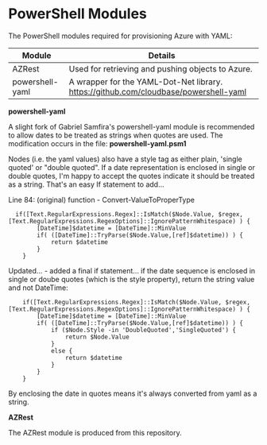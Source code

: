 # PowerShell Modules
The PowerShell modules required for provisioning Azure  with YAML:

| Module          | Details                                                      |
| --------------- | ------------------------------------------------------------ |
| AZRest          | Used for retrieving and pushing objects to Azure.            |
| powershell-yaml | A wrapper for the YAML-Dot-Net library.  https://github.com/cloudbase/powershell-yaml |



**powershell-yaml**

A slight fork of Gabriel Samfira's powershell-yaml module is recommended to allow dates to be treated as strings when quotes are used.  The modification occurs in the file: **powershell-yaml.psm1**

Nodes (i.e. the yaml values) also have a style tag as either plain, 'single quoted' or "double quoted". If a date representation is enclosed in single or double quotes, I'm happy to accept the quotes indicate it should be treated as a string. That's an easy If statement to add...

Line 84: (original) function - Convert-ValueToProperType

```
  if([Text.RegularExpressions.Regex]::IsMatch($Node.Value, $regex, [Text.RegularExpressions.RegexOptions]::IgnorePatternWhitespace) ) {
        [DateTime]$datetime = [DateTime]::MinValue
        if( ([DateTime]::TryParse($Node.Value,[ref]$datetime)) ) {
            return $datetime
        }
    }
```

Updated... - added a final if statement... if the date sequence is enclosed in single or doube quotes (which is the style property), return the string value and not DateTime:

```
    if([Text.RegularExpressions.Regex]::IsMatch($Node.Value, $regex, [Text.RegularExpressions.RegexOptions]::IgnorePatternWhitespace) ) {
        [DateTime]$datetime = [DateTime]::MinValue
        if( ([DateTime]::TryParse($Node.Value,[ref]$datetime)) ) {
            if ($Node.Style -in 'DoubleQuoted','SingleQuoted') {
                return $Node.Value
            }
            else {
                return $datetime
            }
        }
    }
```

By enclosing the date in quotes means it's always converted from yaml as a string.

**AZRest**

The AZRest module is produced from this repository.



